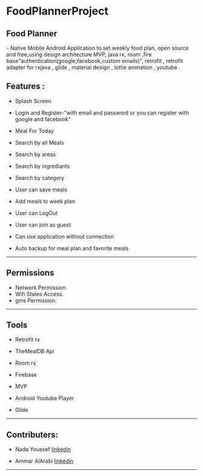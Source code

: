 # FoodPlannerProject
<h2>Food Planner</h2>
- Native Mobile Android Application to set weekly food plan, open source and free,using design architecture MVP, java rx, room ,fire base"authentication(google,facebook,custom emails)", retrofit , retrofit adapter for rxjava , glide , material design , lottie animation , youtube .


<h2>Features :</h2>

-  Splash Screen

-  Login and Register-"with email and password or you can register with google and facebook"

-  Meal For Today

-  Search by all Meals 

-  Search by areas

-  Search by ingrediants 

-  Search by category

-  User can save meals 

-  Add meals to week plan 

- User can LogOut 

- User can join as guest 

- Can use application without connection

- Auto backup for meal plan and favorite meals 


<hr>
<h2>Permissions</h2>

- Network Permission.
- Wifi States Access.
- gms Permission.


<hr>
<h2>Tools </h2>

- Retrofit rx 

- TheMealDB Api

- Room rx 

- Firebase

- MVP  

- Android Youtube Player

- Glide

<hr>
<h2>Contributers:</h2>

- Nada Youssef [linkedin](https://www.linkedin.com/in/nada-youssef-abdel-fattah/)

- Ammar AlArabi [linkedin](https://www.linkedin.com/in/ammar-elriyali-2371121b3/)

<hr>

